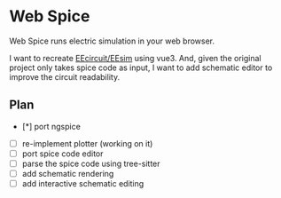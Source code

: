 # Web Spice

Web Spice runs electric simulation in your web browser.

I want to recreate [EEcircuit/EEsim](https://github.com/eelab-dev/EEcircuit) using vue3. And, given the original project only takes spice code as input, I want to add schematic editor to improve the circuit readability.

## Plan
- [*] port ngspice
- [ ] re-implement plotter (working on it)
- [ ] port spice code editor
- [ ] parse the spice code using tree-sitter
- [ ] add schematic rendering
- [ ] add interactive schematic editing
